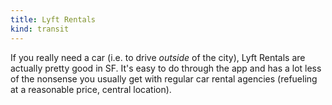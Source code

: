 ```yaml
---
title: Lyft Rentals
kind: transit
---
```

If you really need a car (i.e. to drive _outside_ of the city), Lyft Rentals are actually pretty good in SF. It's easy to do through the app and has a lot less of the nonsense you usually get with regular car rental agencies (refueling at a reasonable price, central location).

